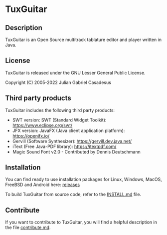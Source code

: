 # TuxGuitar

## Description

TuxGuitar is an Open Source multitrack tablature editor and player written in Java.

## License

TuxGuitar is released under the GNU Lesser General Public License.

Copyright (C) 2005-2022 Julian Gabriel Casadesus

## Third party products

TuxGuitar includes the following third party products:

* SWT version: SWT (Standard Widget Toolkit): https://www.eclipse.org/swt/
* JFX version: JavaFX (Java client application platform): https://openjfx.io/
* Gervill (Software Synthesizer): https://gervill.dev.java.net/
* iText (Free Java-PDF library): https://itextpdf.com/
* Magic Sound Font v2.0 - Contributed by Dennis Deutschmann

## Installation

You can find ready to use installation packages for Linux, Windows, MacOS, FreeBSD and Android here: [releases](https://github.com/helge17/tuxguitar/releases/)

To build TuxGuitar from source code, refer to the [INSTALL.md](INSTALL.md) file.

## Contribute

If you want to contribute to TuxGuitar, you will find a helpful description in the file [contribute.md](doc/contribute.md).
